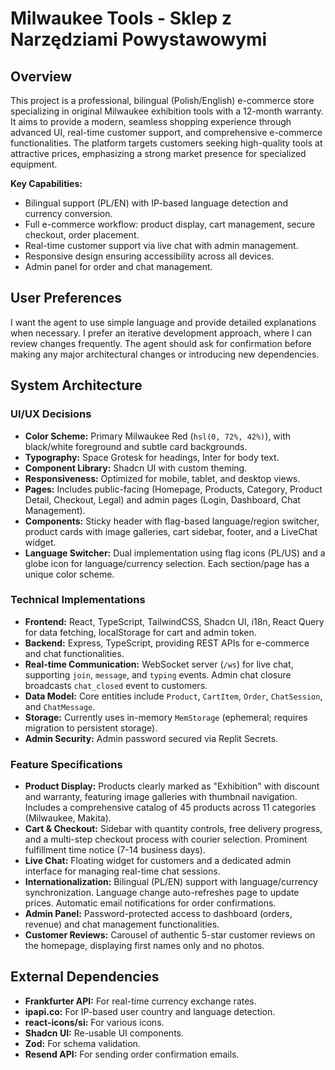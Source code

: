 # Milwaukee Tools - Sklep z Narzędziami Powystawowymi

## Overview
This project is a professional, bilingual (Polish/English) e-commerce store specializing in original Milwaukee exhibition tools with a 12-month warranty. It aims to provide a modern, seamless shopping experience through advanced UI, real-time customer support, and comprehensive e-commerce functionalities. The platform targets customers seeking high-quality tools at attractive prices, emphasizing a strong market presence for specialized equipment.

**Key Capabilities:**
- Bilingual support (PL/EN) with IP-based language detection and currency conversion.
- Full e-commerce workflow: product display, cart management, secure checkout, order placement.
- Real-time customer support via live chat with admin management.
- Responsive design ensuring accessibility across all devices.
- Admin panel for order and chat management.

## User Preferences
I want the agent to use simple language and provide detailed explanations when necessary. I prefer an iterative development approach, where I can review changes frequently. The agent should ask for confirmation before making any major architectural changes or introducing new dependencies.

## System Architecture

### UI/UX Decisions
- **Color Scheme:** Primary Milwaukee Red (`hsl(0, 72%, 42%)`), with black/white foreground and subtle card backgrounds.
- **Typography:** Space Grotesk for headings, Inter for body text.
- **Component Library:** Shadcn UI with custom theming.
- **Responsiveness:** Optimized for mobile, tablet, and desktop views.
- **Pages:** Includes public-facing (Homepage, Products, Category, Product Detail, Checkout, Legal) and admin pages (Login, Dashboard, Chat Management).
- **Components:** Sticky header with flag-based language/region switcher, product cards with image galleries, cart sidebar, footer, and a LiveChat widget.
- **Language Switcher:** Dual implementation using flag icons (PL/US) and a globe icon for language/currency selection. Each section/page has a unique color scheme.

### Technical Implementations
- **Frontend:** React, TypeScript, TailwindCSS, Shadcn UI, i18n, React Query for data fetching, localStorage for cart and admin token.
- **Backend:** Express, TypeScript, providing REST APIs for e-commerce and chat functionalities.
- **Real-time Communication:** WebSocket server (`/ws`) for live chat, supporting `join`, `message`, and `typing` events. Admin chat closure broadcasts `chat_closed` event to customers.
- **Data Model:** Core entities include `Product`, `CartItem`, `Order`, `ChatSession`, and `ChatMessage`.
- **Storage:** Currently uses in-memory `MemStorage` (ephemeral; requires migration to persistent storage).
- **Admin Security:** Admin password secured via Replit Secrets.

### Feature Specifications
- **Product Display:** Products clearly marked as "Exhibition" with discount and warranty, featuring image galleries with thumbnail navigation. Includes a comprehensive catalog of 45 products across 11 categories (Milwaukee, Makita).
- **Cart & Checkout:** Sidebar with quantity controls, free delivery progress, and a multi-step checkout process with courier selection. Prominent fulfillment time notice (7-14 business days).
- **Live Chat:** Floating widget for customers and a dedicated admin interface for managing real-time chat sessions.
- **Internationalization:** Bilingual (PL/EN) support with language/currency synchronization. Language change auto-refreshes page to update prices. Automatic email notifications for order confirmations.
- **Admin Panel:** Password-protected access to dashboard (orders, revenue) and chat management functionalities.
- **Customer Reviews:** Carousel of authentic 5-star customer reviews on the homepage, displaying first names only and no photos.

## External Dependencies
- **Frankfurter API:** For real-time currency exchange rates.
- **ipapi.co:** For IP-based user country and language detection.
- **react-icons/si:** For various icons.
- **Shadcn UI:** Re-usable UI components.
- **Zod:** For schema validation.
- **Resend API:** For sending order confirmation emails.